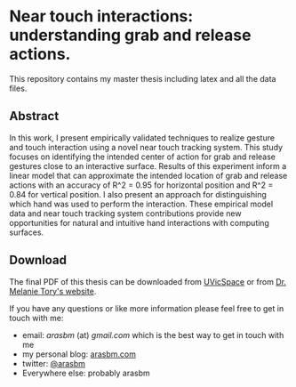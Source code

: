 Near touch interactions: understanding grab and release actions.
===============
This repository contains my master thesis including latex and all the data files.

## Abstract
In this work, I present empirically validated techniques to realize gesture and touch interaction using a novel near touch tracking system. This study focuses on identifying the intended center of action for grab and release gestures close to an interactive surface. Results of this experiment inform a linear model that can approximate the intended location of grab and release actions with an accuracy of R^2 = 0.95 for horizontal position and R^2 = 0.84 for vertical position. I also present an approach for distinguishing which hand was used to perform the interaction. These empirical model data and near touch tracking system contributions provide new opportunities for natural and intuitive hand interactions with computing surfaces.

## Download
The final PDF of this thesis can be downloaded from [UVicSpace](https://dspace.library.uvic.ca:8443/bitstream/handle/1828/4135/Balali%20Moghaddam_Aras_MSc_2012.pdf?sequence=6) or from [Dr. Melanie Tory's website](http://webhome.cs.uvic.ca/~mtory/theses/Balali%20Moghaddam_Aras_MSc_2012.pdf).

If you have any questions or like more information please feel free to get in touch with me:

* email: *arasbm* (at) *gmail.com* which is the best way to get in touch with me
* my personal blog: [arasbm.com](arasbm.com)
* twitter: [@arasbm](https://twitter.com/arasbm)
* Everywhere else: probably arasbm
